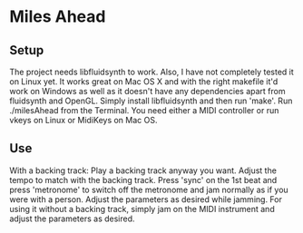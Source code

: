 Miles Ahead
===========

Setup
-----
The project needs libfluidsynth to work. Also, I have not completely tested it on Linux yet. It works great on Mac OS X and with the right makefile it'd work on Windows as well as it doesn't have any dependencies apart from fluidsynth and OpenGL.
Simply install libfluidsynth and then run 'make'. Run ./milesAhead from the Terminal. You need either a MIDI controller or run vkeys on Linux or MidiKeys on Mac OS.

Use
---
With a backing track:
Play a backing track anyway you want. Adjust the tempo to match with the backing track. Press 'sync' on the 1st beat and press 'metronome' to switch off the metronome and jam normally as if you were with a person. Adjust the parameters as desired while jamming.
For using it without a backing track, simply jam on the MIDI instrument and adjust the parameters as desired.